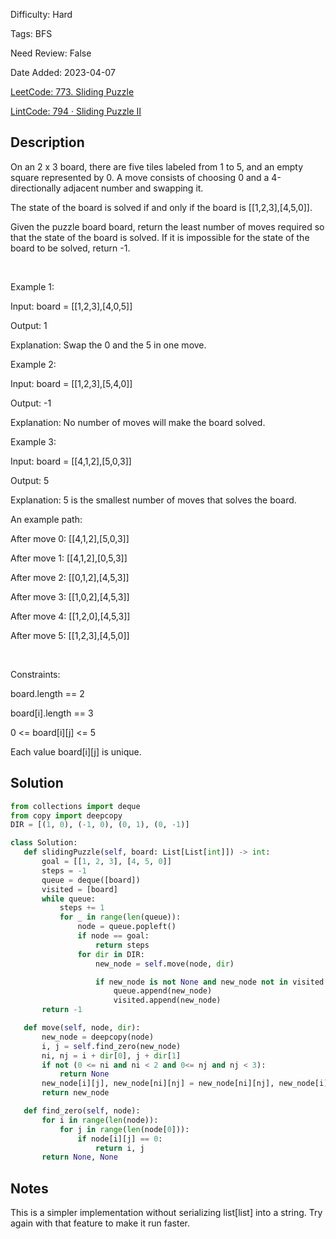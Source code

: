 Difficulty: Hard

Tags: BFS

Need Review: False

Date Added: 2023-04-07

[LeetCode: 773. Sliding Puzzle](https://leetcode.com/problems/sliding-puzzle/)

[LintCode: 794 · Sliding Puzzle II](https://lintcode.com/problem/794 )

## Description 

On an 2 x 3 board, there are five tiles labeled from 1 to 5, and an empty square represented by 0. A move consists of choosing 0 and a 4-directionally adjacent number and swapping it.

The state of the board is solved if and only if the board is [[1,2,3],[4,5,0]].

Given the puzzle board board, return the least number of moves required so that the state of the board is solved. If it is impossible for the state of the board to be solved, return -1.

 

Example 1:





Input: board = [[1,2,3],[4,0,5]]

Output: 1

Explanation: Swap the 0 and the 5 in one move.



Example 2:





Input: board = [[1,2,3],[5,4,0]]

Output: -1

Explanation: No number of moves will make the board solved.



Example 3:





Input: board = [[4,1,2],[5,0,3]]

Output: 5

Explanation: 5 is the smallest number of moves that solves the board.

An example path:

After move 0: [[4,1,2],[5,0,3]]

After move 1: [[4,1,2],[0,5,3]]

After move 2: [[0,1,2],[4,5,3]]

After move 3: [[1,0,2],[4,5,3]]

After move 4: [[1,2,0],[4,5,3]]

After move 5: [[1,2,3],[4,5,0]]



 

Constraints:



board.length == 2

board[i].length == 3

0 <= board[i][j] <= 5

Each value board[i][j] is unique.



## Solution 
 ```python 
from collections import deque
from copy import deepcopy
DIR = [(1, 0), (-1, 0), (0, 1), (0, -1)]

class Solution:
    def slidingPuzzle(self, board: List[List[int]]) -> int:
        goal = [[1, 2, 3], [4, 5, 0]]
        steps = -1
        queue = deque([board])
        visited = [board]
        while queue:
            steps += 1
            for _ in range(len(queue)):
                node = queue.popleft()
                if node == goal:
                    return steps
                for dir in DIR:
                    new_node = self.move(node, dir)

                    if new_node is not None and new_node not in visited:
                        queue.append(new_node)
                        visited.append(new_node)
        return -1

    def move(self, node, dir):
        new_node = deepcopy(node)
        i, j = self.find_zero(new_node)
        ni, nj = i + dir[0], j + dir[1]
        if not (0 <= ni and ni < 2 and 0<= nj and nj < 3):
            return None
        new_node[i][j], new_node[ni][nj] = new_node[ni][nj], new_node[i][j]
        return new_node

    def find_zero(self, node):
        for i in range(len(node)):
            for j in range(len(node[0])):
                if node[i][j] == 0:
                    return i, j
        return None, None
 ``` 
## Notes
This is a simpler implementation without serializing list[list] into a string. Try again with that feature to make it
run faster.